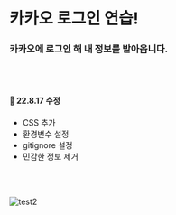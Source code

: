 # 카카오 로그인 연습!

### 카카오에 로그인 해 내 정보를 받아옵니다.

<br/><br/>

#### 🔧 22.8.17 수정

- CSS 추가
- 환경변수 설정
- gitignore 설정
- 민감한 정보 제거

<br/><br/>

![test2](https://user-images.githubusercontent.com/78360207/185006472-cd7848fe-baef-4403-ad1c-b665bebc67dd.gif)

